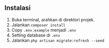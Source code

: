 ## Instalasi

1. Buka terminal, arahkan di direktori projek.
2. Jalankan `composer install`
3. Copy `.env.example` menjadi `.env`
4. Setting database di `.env`
5. Jalankan `php artisan migrate:refresh --seed`
